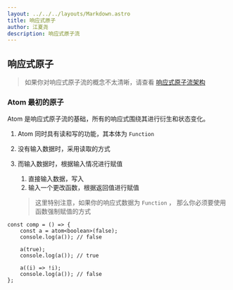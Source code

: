 ```yaml
---
layout: ../../../layouts/Markdown.astro
title: 响应式原子
author: 江夏尧
description: 响应式原子流
---
```


## 响应式原子

> 如果你对响应式原子流的概念不太清晰，请查看 [响应式原子流架构](../1_concept.md)

### Atom 最初的原子

Atom 是响应式原子流的基础，所有的响应式围绕其进行衍生和状态变化。

1. Atom 同时具有读和写的功能，其本体为 `Function`
2. 没有输入数据时，采用读取的方式
3. 而输入数据时，根据输入情况进行赋值

    1. 直接输入数据，写入
    2. 输入一个更改函数，根据返回值进行赋值

    > 这里特别注意，如果你的响应式数据为 `Function` ， 那么你必须要使用函数强制赋值的方式

```tsx
const comp = () => {
    const a = atom<boolean>(false);
    console.log(a()); // false

    a(true);
    console.log(a()); // true

    a((i) => !i);
    console.log(a()); // false
};
```
